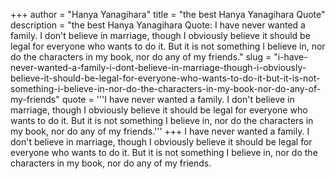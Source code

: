 +++
author = "Hanya Yanagihara"
title = "the best Hanya Yanagihara Quote"
description = "the best Hanya Yanagihara Quote: I have never wanted a family. I don't believe in marriage, though I obviously believe it should be legal for everyone who wants to do it. But it is not something I believe in, nor do the characters in my book, nor do any of my friends."
slug = "i-have-never-wanted-a-family-i-dont-believe-in-marriage-though-i-obviously-believe-it-should-be-legal-for-everyone-who-wants-to-do-it-but-it-is-not-something-i-believe-in-nor-do-the-characters-in-my-book-nor-do-any-of-my-friends"
quote = '''I have never wanted a family. I don't believe in marriage, though I obviously believe it should be legal for everyone who wants to do it. But it is not something I believe in, nor do the characters in my book, nor do any of my friends.'''
+++
I have never wanted a family. I don't believe in marriage, though I obviously believe it should be legal for everyone who wants to do it. But it is not something I believe in, nor do the characters in my book, nor do any of my friends.
